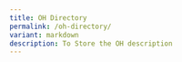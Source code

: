 ```yaml
---
title: OH Directory
permalink: /oh-directory/
variant: markdown
description: To Store the OH description
---
```

